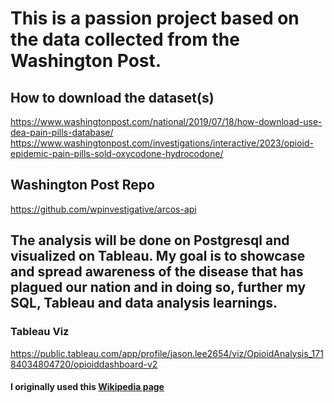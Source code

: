 # This is a passion project based on the data collected from the Washington Post. 

## How to download the dataset(s)
https://www.washingtonpost.com/national/2019/07/18/how-download-use-dea-pain-pills-database/
https://www.washingtonpost.com/investigations/interactive/2023/opioid-epidemic-pain-pills-sold-oxycodone-hydrocodone/

## Washington Post Repo
https://github.com/wpinvestigative/arcos-api

## The analysis will be done on Postgresql and visualized on Tableau. My goal is to showcase and spread awareness of the disease that has plagued our nation and in doing so, further my SQL, Tableau and data analysis learnings. 

### Tableau Viz
https://public.tableau.com/app/profile/jason.lee2654/viz/OpioidAnalysis_17184034804720/opioiddashboard-v2

#### I originally used this [Wikipedia page](https://en.wikipedia.org/wiki/List_of_U.S._states_and_territories_by_population)

